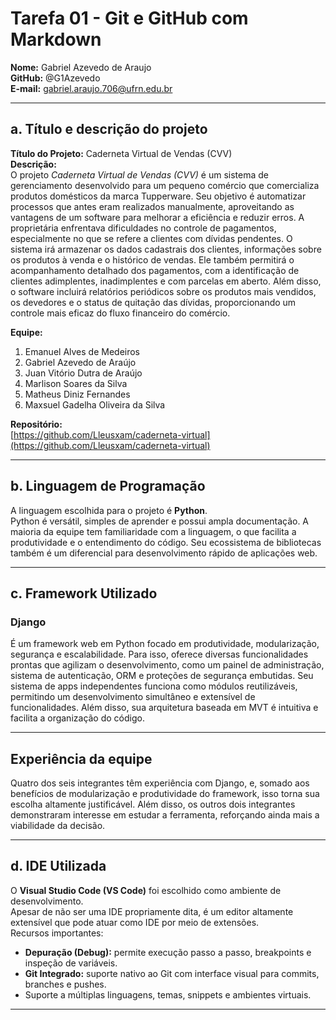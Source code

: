 # Tarefa 01 - Git e GitHub com Markdown

**Nome:** Gabriel Azevedo de Araujo  
**GitHub:** @G1Azevedo  
**E-mail:** gabriel.araujo.706@ufrn.edu.br

---

## a. Título e descrição do projeto

**Título do Projeto:** Caderneta Virtual de Vendas (CVV)  
**Descrição:**  
O projeto *Caderneta Virtual de Vendas (CVV)* é um sistema de gerenciamento desenvolvido para um pequeno comércio que comercializa produtos domésticos da marca Tupperware. Seu objetivo é automatizar processos que antes eram realizados manualmente, aproveitando as vantagens de um software para melhorar a eficiência e reduzir erros. A proprietária enfrentava dificuldades no controle de pagamentos, especialmente no que se refere a clientes com dívidas pendentes. O sistema irá armazenar os dados cadastrais dos clientes, informações sobre os produtos à venda e o histórico de vendas. Ele também permitirá o acompanhamento detalhado dos pagamentos, com a identificação de clientes adimplentes, inadimplentes e com parcelas em aberto. Além disso, o software incluirá relatórios periódicos sobre os produtos mais vendidos, os devedores e o status de quitação das dívidas, proporcionando um controle mais eficaz do fluxo financeiro do comércio.
    
**Equipe:**
1. Emanuel Alves de Medeiros  
2. Gabriel Azevedo de Araújo  
3. Juan Vitório Dutra de Araújo  
4. Marlison Soares da Silva  
5. Matheus Diniz Fernandes  
6. Maxsuel Gadelha Oliveira da Silva  

**Repositório:**  
[https://github.com/Lleusxam/caderneta-virtual](https://github.com/Lleusxam/caderneta-virtual)

---

## b. Linguagem de Programação

A linguagem escolhida para o projeto é **Python**.  
Python é versátil, simples de aprender e possui ampla documentação. A maioria da equipe tem familiaridade com a linguagem, o que facilita a produtividade e o entendimento do código. Seu ecossistema de bibliotecas também é um diferencial para desenvolvimento rápido de aplicações web.

---

## c. Framework Utilizado

### Django

É um framework web em Python focado em produtividade, modularização, segurança e escalabilidade. Para isso, oferece diversas funcionalidades prontas que agilizam o desenvolvimento, como um painel de administração, sistema de autenticação, ORM e proteções de segurança embutidas. Seu sistema de apps independentes funciona como módulos reutilizáveis, permitindo um desenvolvimento simultâneo e extensível de funcionalidades. Além disso, sua arquitetura baseada em MVT é intuitiva e facilita a organização do código.

---

## Experiência da equipe

Quatro dos seis integrantes têm experiência com Django, e, somado aos benefícios de modularização e produtividade do framework, isso torna sua escolha altamente justificável. Além disso, os outros dois integrantes demonstraram interesse em estudar a ferramenta, reforçando ainda mais a viabilidade da decisão.

---

## d. IDE Utilizada

O **Visual Studio Code (VS Code)** foi escolhido como ambiente de desenvolvimento.  
Apesar de não ser uma IDE propriamente dita, é um editor altamente extensível que pode atuar como IDE por meio de extensões.  
Recursos importantes:
- **Depuração (Debug):** permite execução passo a passo, breakpoints e inspeção de variáveis.
- **Git Integrado:** suporte nativo ao Git com interface visual para commits, branches e pushes.
- Suporte a múltiplas linguagens, temas, snippets e ambientes virtuais.

---

<!-- ## e. Tutorial de CRUD

Tutorial: [https://www.youtube.com/watch?v=Q2tEqNfgIXM]  
Resumo: O tutorial ensina a criar um CRUD usando Django, abordando desde a configuração do projeto até a criação de modelos, views, formulários e templates, permitindo a manipulação de dados em um banco de dados relacional de forma prática.

---

## f. Branches e Pull Requests com GitFlow

O GitFlow é uma estratégia de organização de branches no Git que facilita o controle de versões em equipes. Ele define papéis claros para cada branch:

main: contém o código de produção, sempre estável.

develop: reúne os recursos em desenvolvimento, servindo como base para integração contínua.

feature/*: usado para desenvolver novas funcionalidades. Parte de develop e retorna para ela.

release/*: prepara novas versões antes de enviá-las para main.

hotfix/*: corrige problemas urgentes diretamente em main.

Pull Requests (ou Merge Requests) são usados para submeter mudanças feitas em branches, permitindo revisão de código antes da integração a branches principais. Essa prática melhora a qualidade do software e facilita a colaboração entre desenvolvedores.

---

## g. Versionamento Semântico

O Versionamento Semântico (SemVer) é um padrão que usa três números para identificar versões de software no formato MAJOR.MINOR.PATCH, como por exemplo 1.2.3.

MAJOR: mudanças incompatíveis com versões anteriores.

MINOR: adição de funcionalidades compatíveis.

PATCH: correções de bugs e melhorias pequenas.

Esse modelo facilita o entendimento das mudanças entre versões e ajuda a manter a compatibilidade e previsibilidade durante o desenvolvimento.

---

## h. Conventional Commits

O Conventional Commits é um padrão para mensagens de commit que segue uma estrutura pré-definida, facilitando a leitura, o versionamento e a automação do projeto. Cada commit começa com um tipo (como feat, fix, docs, entre outros), seguido de uma descrição breve. Isso ajuda a manter um histórico claro e consistente das alterações no código.

--- -->
